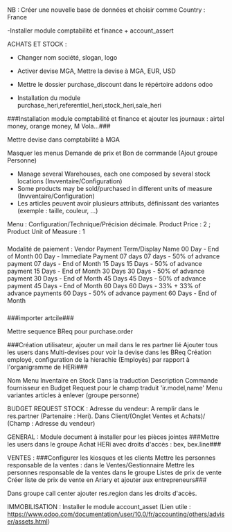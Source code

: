 ###
NB : Créer une nouvelle base de données et choisir comme Country : France

-Installer module comptabilité et finance + account_assert

ACHATS ET STOCK :
- Changer nom société, slogan, logo
- Activer devise MGA, Mettre la devise à MGA, EUR, USD

- Mettre le dossier purchase_discount dans le répértoire addons odoo
- Installation du module purchase_heri,referentiel_heri,stock_heri,sale_heri

###Installation module comptabilité et finance et ajouter les journaux : airtel money, orange money, M Vola...###

Mettre devise dans comptabilité à MGA

Masquer les menus Demande de prix et Bon de commande (Ajout groupe Personne)

- Manage several Warehouses, each one composed by several stock locations (Invventaire/Configuration)
- Some products may be sold/purchased in different units of measure (Invventaire/Configuration)
- Les articles peuvent avoir plusieurs attributs, définissant des variantes (exemple : taille, couleur, ...)

Menu : Configuration/Technique/Précision décimale. Product Price : 2 ; Product Unit of Measure : 1  

###
Modalité de paiement :
Vendor Payment Term/Display Name
00 Day - End of Month
00 Day - Immediate Payment
07 days
07 days - 50% of advance payment
07 days - End of Month
15 Days
15 Days - 50% of advance payment
15 Days - End of Month
30 Days
30 Days - 50% of advance payment
30 Days - End of Month
45 Days
45 Days - 50% of advance payment
45 Days - End of Month
60 Days
60 Days - 33% + 33% of advance payments
60 Days - 50% of advance payment
60 Days - End of Month
###

###importer artcile###

Mettre sequence BReq pour purchase.order

###Création utilisateur, ajouter un mail dans le res partner lié
Ajouter tous les users dans Multi-devises pour voir la devise dans les BReq
Création employé, configuration de la hierachie (Employés) par rapport à l'organigramme de HERi###

Nom Menu Inventaire en Stock
Dans la traduction Description Commande fournisseur en Budget Request pour le champ traduit 'ir.model,name'
Menu variantes articles à enlever (groupe personne) 


BUDGET REQUEST STOCK : 
Adresse du vendeur: A remplir dans le res.partner (Partenaire : Heri). Dans Client/(Onglet Ventes et Achats)/ (Champ : Adresse du vendeur)

GENERAL :
Module document à installer pour les pièces jointes
###Mettre les users dans le groupe Achat HERi avec droits d'accès : bex, bex.line###

VENTES : 
###Configurer les kiosques et les clients
Mettre les personnes responsable de la ventes : dans le Ventes/Gestionnaire
Mettre les personnes responsable de la ventes dans le groupe Listes de prix de vente
Créer liste de prix de vente en Ariary et ajouter aux entrepreneurs###

Dans groupe call center ajouter res.region dans les droits d'accès.

IMMOBILISATION :
Installer le module account_asset (Lien utile : https://www.odoo.com/documentation/user/10.0/fr/accounting/others/adviser/assets.html)
